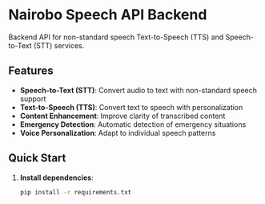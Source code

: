 # Nairobo Speech API Backend

Backend API for non-standard speech Text-to-Speech (TTS) and Speech-to-Text (STT) services.

## Features

- **Speech-to-Text (STT)**: Convert audio to text with non-standard speech support
- **Text-to-Speech (TTS)**: Convert text to speech with personalization
- **Content Enhancement**: Improve clarity of transcribed content
- **Emergency Detection**: Automatic detection of emergency situations
- **Voice Personalization**: Adapt to individual speech patterns

## Quick Start

1. **Install dependencies**:
   ```bash
   pip install -r requirements.txt